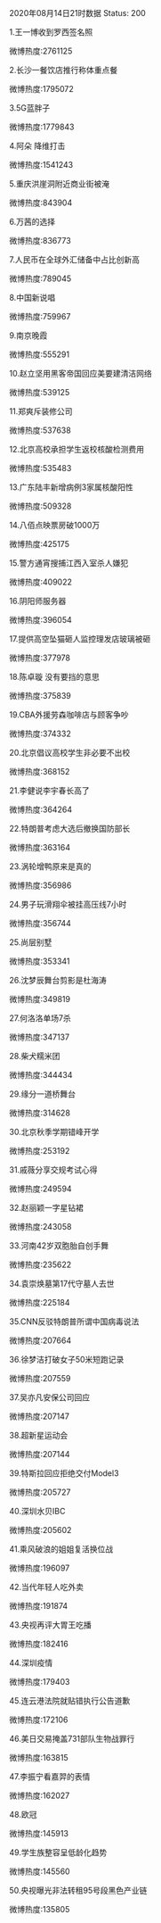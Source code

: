2020年08月14日21时数据
Status: 200

1.王一博收到罗西签名照

微博热度:2761125

2.长沙一餐饮店推行称体重点餐

微博热度:1795072

3.5G蓝胖子

微博热度:1779843

4.阿朵 降维打击

微博热度:1541243

5.重庆洪崖洞附近商业街被淹

微博热度:843904

6.万茜的选择

微博热度:836773

7.人民币在全球外汇储备中占比创新高

微博热度:789045

8.中国新说唱

微博热度:759967

9.南京晚霞

微博热度:555291

10.赵立坚用黑客帝国回应美要建清洁网络

微博热度:539125

11.郑爽斥装修公司

微博热度:537638

12.北京高校承担学生返校核酸检测费用

微博热度:535483

13.广东陆丰新增病例3家属核酸阳性

微博热度:509328

14.八佰点映票房破1000万

微博热度:425175

15.警方通宵搜捕江西入室杀人嫌犯

微博热度:409022

16.阴阳师服务器

微博热度:396054

17.提供高空坠猫砸人监控理发店玻璃被砸

微博热度:377978

18.陈卓璇 没有要挡的意思

微博热度:375839

19.CBA外援劳森咖啡店与顾客争吵

微博热度:374332

20.北京倡议高校学生非必要不出校

微博热度:368152

21.李健说李宇春长高了

微博热度:364264

22.特朗普考虑大选后撤换国防部长

微博热度:363164

23.涡轮增鸭原来是真的

微博热度:356986

24.男子玩滑翔伞被挂高压线7小时

微博热度:356744

25.尚层别墅

微博热度:353341

26.沈梦辰舞台剪影是杜海涛

微博热度:349819

27.何洛洛单场7杀

微博热度:347137

28.柴犬糯米团

微博热度:344434

29.缘分一道桥舞台

微博热度:314628

30.北京秋季学期错峰开学

微博热度:253192

31.戚薇分享交规考试心得

微博热度:249594

32.赵丽颖一字星钻裙

微博热度:243058

33.河南42岁双胞胎自创手舞

微博热度:235622

34.袁崇焕墓第17代守墓人去世

微博热度:225184

35.CNN反驳特朗普所谓中国病毒说法

微博热度:207664

36.徐梦洁打破女子50米短跑记录

微博热度:207559

37.吴亦凡安保公司回应

微博热度:207147

38.超新星运动会

微博热度:207144

39.特斯拉回应拒绝交付Model3

微博热度:205727

40.深圳水贝IBC

微博热度:205602

41.乘风破浪的姐姐复活换位战

微博热度:196097

42.当代年轻人吃外卖

微博热度:191874

43.央视再评大胃王吃播

微博热度:182416

44.深圳疫情

微博热度:179403

45.连云港法院就贴错执行公告道歉

微博热度:172106

46.美日交易掩盖731部队生物战罪行

微博热度:163815

47.李振宁看嘉羿的表情

微博热度:162027

48.欧冠

微博热度:145913

49.学生族整容呈低龄化趋势

微博热度:145560

50.央视曝光非法转租95号段黑色产业链

微博热度:135805

